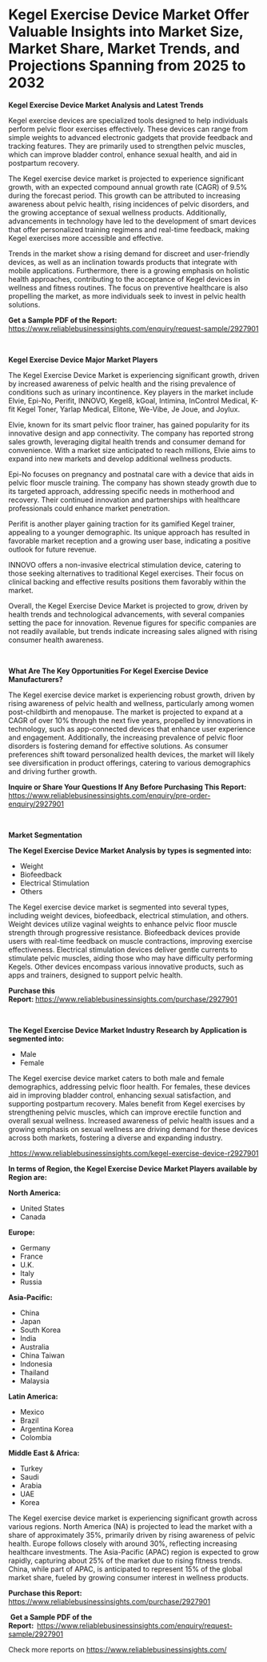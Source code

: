 <p><h1>Kegel Exercise Device Market Offer Valuable Insights into Market Size, Market Share, Market Trends, and Projections Spanning from 2025 to 2032</h1></p><p><strong>Kegel Exercise Device Market Analysis and Latest Trends</strong></p>
<p><p>Kegel exercise devices are specialized tools designed to help individuals perform pelvic floor exercises effectively. These devices can range from simple weights to advanced electronic gadgets that provide feedback and tracking features. They are primarily used to strengthen pelvic muscles, which can improve bladder control, enhance sexual health, and aid in postpartum recovery.</p><p>The Kegel exercise device market is projected to experience significant growth, with an expected compound annual growth rate (CAGR) of 9.5% during the forecast period. This growth can be attributed to increasing awareness about pelvic health, rising incidences of pelvic disorders, and the growing acceptance of sexual wellness products. Additionally, advancements in technology have led to the development of smart devices that offer personalized training regimens and real-time feedback, making Kegel exercises more accessible and effective.</p><p>Trends in the market show a rising demand for discreet and user-friendly devices, as well as an inclination towards products that integrate with mobile applications. Furthermore, there is a growing emphasis on holistic health approaches, contributing to the acceptance of Kegel devices in wellness and fitness routines. The focus on preventive healthcare is also propelling the market, as more individuals seek to invest in pelvic health solutions.</p></p>
<p><strong>Get a Sample PDF of the Report:&nbsp;</strong> <a href="https://www.reliablebusinessinsights.com/enquiry/request-sample/2927901?utm_campaign=2313&utm_medium=2&utm_source=Github&utm_content=ia&utm_term=12032025&utm_id=kegel-exercise-device">https://www.reliablebusinessinsights.com/enquiry/request-sample/2927901</a></p>
<p>&nbsp;</p>
<p><strong>Kegel Exercise Device Major Market Players</strong></p>
<p><p>The Kegel Exercise Device Market is experiencing significant growth, driven by increased awareness of pelvic health and the rising prevalence of conditions such as urinary incontinence. Key players in the market include Elvie, Epi-No, Perifit, INNOVO, Kegel8, kGoal, Intimina, InControl Medical, K-fit Kegel Toner, Yarlap Medical, Elitone, We-Vibe, Je Joue, and Joylux.</p><p>Elvie, known for its smart pelvic floor trainer, has gained popularity for its innovative design and app connectivity. The company has reported strong sales growth, leveraging digital health trends and consumer demand for convenience. With a market size anticipated to reach millions, Elvie aims to expand into new markets and develop additional wellness products.</p><p>Epi-No focuses on pregnancy and postnatal care with a device that aids in pelvic floor muscle training. The company has shown steady growth due to its targeted approach, addressing specific needs in motherhood and recovery. Their continued innovation and partnerships with healthcare professionals could enhance market penetration.</p><p>Perifit is another player gaining traction for its gamified Kegel trainer, appealing to a younger demographic. Its unique approach has resulted in favorable market reception and a growing user base, indicating a positive outlook for future revenue.</p><p>INNOVO offers a non-invasive electrical stimulation device, catering to those seeking alternatives to traditional Kegel exercises. Their focus on clinical backing and effective results positions them favorably within the market.</p><p>Overall, the Kegel Exercise Device Market is projected to grow, driven by health trends and technological advancements, with several companies setting the pace for innovation. Revenue figures for specific companies are not readily available, but trends indicate increasing sales aligned with rising consumer health awareness.</p></p>
<p>&nbsp;</p>
<p><strong>What Are The Key Opportunities For Kegel Exercise Device Manufacturers?</strong></p>
<p><p>The Kegel exercise device market is experiencing robust growth, driven by rising awareness of pelvic health and wellness, particularly among women post-childbirth and menopause. The market is projected to expand at a CAGR of over 10% through the next five years, propelled by innovations in technology, such as app-connected devices that enhance user experience and engagement. Additionally, the increasing prevalence of pelvic floor disorders is fostering demand for effective solutions. As consumer preferences shift toward personalized health devices, the market will likely see diversification in product offerings, catering to various demographics and driving further growth.</p></p>
<p><strong>Inquire or Share Your Questions If Any Before Purchasing This Report:</strong> <a href="https://www.reliablebusinessinsights.com/enquiry/pre-order-enquiry/2927901?utm_campaign=2313&utm_medium=2&utm_source=Github&utm_content=ia&utm_term=12032025&utm_id=kegel-exercise-device">https://www.reliablebusinessinsights.com/enquiry/pre-order-enquiry/2927901</a></p>
<p>&nbsp;</p>
<p><strong>Market Segmentation</strong></p>
<p><strong>The Kegel Exercise Device Market Analysis by types is segmented into:</strong></p>
<p><ul><li>Weight</li><li>Biofeedback</li><li>Electrical Stimulation</li><li>Others</li></ul></p>
<p><p>The Kegel exercise device market is segmented into several types, including weight devices, biofeedback, electrical stimulation, and others. Weight devices utilize vaginal weights to enhance pelvic floor muscle strength through progressive resistance. Biofeedback devices provide users with real-time feedback on muscle contractions, improving exercise effectiveness. Electrical stimulation devices deliver gentle currents to stimulate pelvic muscles, aiding those who may have difficulty performing Kegels. Other devices encompass various innovative products, such as apps and trainers, designed to support pelvic health.</p></p>
<p><strong>Purchase this Report:&nbsp;</strong><a href="https://www.reliablebusinessinsights.com/purchase/2927901?utm_campaign=2313&utm_medium=2&utm_source=Github&utm_content=ia&utm_term=12032025&utm_id=kegel-exercise-device">https://www.reliablebusinessinsights.com/purchase/2927901</a></p>
<p>&nbsp;</p>
<p><strong>The Kegel Exercise Device Market Industry Research by Application is segmented into:</strong></p>
<p><ul><li>Male</li><li>Female</li></ul></p>
<p><p>The Kegel exercise device market caters to both male and female demographics, addressing pelvic floor health. For females, these devices aid in improving bladder control, enhancing sexual satisfaction, and supporting postpartum recovery. Males benefit from Kegel exercises by strengthening pelvic muscles, which can improve erectile function and overall sexual wellness. Increased awareness of pelvic health issues and a growing emphasis on sexual wellness are driving demand for these devices across both markets, fostering a diverse and expanding industry.</p></p>
<p><a href="https://www.reliablebusinessinsights.com/kegel-exercise-device-r2927901?utm_campaign=2313&utm_medium=2&utm_source=Github&utm_content=ia&utm_term=12032025&utm_id=kegel-exercise-device">&nbsp;https://www.reliablebusinessinsights.com/kegel-exercise-device-r2927901</a></p>
<p><strong>In terms of Region, the Kegel Exercise Device Market Players available by Region are:</strong></p>
<p>
    <p> <strong> North America: </strong>
        <ul>
            <li>United States</li>
            <li>Canada</li>
        </ul>
        </p> 
    <p> <strong> Europe: </strong>
        <ul>
            <li>Germany</li>
            <li>France</li>
            <li>U.K.</li>
            <li>Italy</li>
            <li>Russia</li>
        </ul>
        </p> 
    <p> <strong> Asia-Pacific: </strong>
        <ul>
            <li>China</li>
            <li>Japan</li>
            <li>South Korea</li>
            <li>India</li>
            <li>Australia</li>
            <li>China Taiwan</li>
            <li>Indonesia</li>
            <li>Thailand</li>
            <li>Malaysia</li>
        </ul>
        </p> 
    <p> <strong> Latin America: </strong>
        <ul>
            <li>Mexico</li>
            <li>Brazil</li>
            <li>Argentina Korea</li>
            <li>Colombia</li>
        </ul>
        </p> 
    <p> <strong> Middle East & Africa: </strong>
        <ul>
            <li>Turkey</li>
            <li>Saudi</li>
            <li>Arabia</li>
            <li>UAE</li>
            <li>Korea</li>
        </ul>
    </p>
    </p>
<p><p>The Kegel exercise device market is experiencing significant growth across various regions. North America (NA) is projected to lead the market with a share of approximately 35%, primarily driven by rising awareness of pelvic health. Europe follows closely with around 30%, reflecting increasing healthcare investments. The Asia-Pacific (APAC) region is expected to grow rapidly, capturing about 25% of the market due to rising fitness trends. China, while part of APAC, is anticipated to represent 15% of the global market share, fueled by growing consumer interest in wellness products.</p></p>
<p><strong>Purchase this Report: </strong><a href="https://www.reliablebusinessinsights.com/purchase/2927901?utm_campaign=2313&utm_medium=2&utm_source=Github&utm_content=ia&utm_term=12032025&utm_id=kegel-exercise-device">https://www.reliablebusinessinsights.com/purchase/2927901</a></p>
<p>&nbsp;<strong>Get a Sample PDF of the Report:&nbsp;&nbsp;</strong><a href="https://www.reliablebusinessinsights.com/enquiry/request-sample/2927901?utm_campaign=2313&utm_medium=2&utm_source=Github&utm_content=ia&utm_term=12032025&utm_id=kegel-exercise-device">https://www.reliablebusinessinsights.com/enquiry/request-sample/2927901</a></p>
<p><strong></strong></p>
<p>Check more reports on <a href="https://www.reliablebusinessinsights.com/?utm_campaign=2313&utm_medium=2&utm_source=Github&utm_content=ia&utm_term=12032025&utm_id=kegel-exercise-device">https://www.reliablebusinessinsights.com/</a></p>
